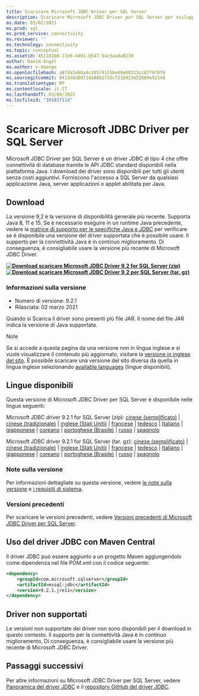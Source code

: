 ```yaml
---
title: Scaricare Microsoft JDBC Driver per SQL Server
description: Scaricare Microsoft JDBC Driver per SQL Server per sviluppare applicazioni Java che si connettono a SQL Server e al database SQL di Azure.
ms.date: 03/02/2021
ms.prod: sql
ms.prod_service: connectivity
ms.reviewer: ''
ms.technology: connectivity
ms.topic: conceptual
ms.assetid: 451181b8-11e6-4d01-b547-9ac5aada8238
author: David-Engel
ms.author: v-daenge
ms.openlocfilehash: a87da2ebba4c28574155be69e60313cc877970f6
ms.sourcegitcommit: 9413ddd8071da8861715c721b923e52669a921d8
ms.translationtype: MT
ms.contentlocale: it-IT
ms.lasthandoff: 03/04/2021
ms.locfileid: "101837118"
---
```

# <a name="download-microsoft-jdbc-driver-for-sql-server"></a>Scaricare Microsoft JDBC Driver per SQL Server

Microsoft JDBC Driver per SQL Server è un driver JDBC di tipo 4 che offre connettività di database tramite le API JDBC standard disponibili nella piattaforma Java. I download dei driver sono disponibili per tutti gli utenti senza costi aggiuntivi. Forniscono l'accesso a SQL Server da qualsiasi applicazione Java, server applicazioni o applet abilitata per Java.

## <a name="download"></a>Download

La versione 9,2 è la versione di disponibilità generale più recente. Supporta Java 8, 11 e 15. Se è necessario eseguire in un runtime Java precedente, vedere la [matrice di supporto per le specifiche Java e JDBC](microsoft-jdbc-driver-for-sql-server-support-matrix.md#java-and-jdbc-specification-support) per verificare se è disponibile una versione del driver supportata che è possibile usare. Il supporto per la connettività Java è in continuo miglioramento. Di conseguenza, è consigliabile usare la versione più recente di Microsoft JDBC Driver.

**[![Download ](../../ssms/media/download-icon.png) scaricare Microsoft JDBC Driver 9,2 for SQL Server (zip)](https://go.microsoft.com/fwlink/?linkid=2155948)**  
**[![Download ](../../ssms/media/download-icon.png) scaricare Microsoft JDBC Driver 9,2 per SQL Server (tar. gz)](https://go.microsoft.com/fwlink/?linkid=2155949)**  

### <a name="version-information"></a>Informazioni sulla versione

- Numero di versione: 9.2.1
- Rilasciata: 02 marzo 2021

Quando si Scarica il driver sono presenti più file JAR. Il nome del file JAR indica la versione di Java supportata.

> [!Note]
> Se si accede a questa pagina da una versione non in lingua inglese e si vuole visualizzare il contenuto più aggiornato, visitare la [versione in inglese del sito](). È possibile scaricare una versione del sito diversa da quella in lingua inglese selezionando [available languages](#available-languages) (lingue disponibili).

## <a name="available-languages"></a>Lingue disponibili

Questa versione di Microsoft JDBC Driver per SQL Server è disponibile nelle lingue seguenti:

Microsoft JDBC driver 9.2.1 for SQL Server (zip): [cinese (semplificato)](https://go.microsoft.com/fwlink/?linkid=2155948&clcid=0x804)  |  [cinese (tradizionale)](https://go.microsoft.com/fwlink/?linkid=2155948&clcid=0x404)  |  [inglese (Stati Uniti)](https://go.microsoft.com/fwlink/?linkid=2155948&clcid=0x409)  |  [francese](https://go.microsoft.com/fwlink/?linkid=2155948&clcid=0x40c)  |  [tedesco](https://go.microsoft.com/fwlink/?linkid=2155948&clcid=0x407)  |  [Italiano](https://go.microsoft.com/fwlink/?linkid=2155948&clcid=0x410)  |  [giapponese](https://go.microsoft.com/fwlink/?linkid=2155948&clcid=0x411)  |  [coreano](https://go.microsoft.com/fwlink/?linkid=2155948&clcid=0x412)  |  [portoghese (Brasile)](https://go.microsoft.com/fwlink/?linkid=2155948&clcid=0x416)  |  [russo](https://go.microsoft.com/fwlink/?linkid=2155948&clcid=0x419)  |  [spagnolo](https://go.microsoft.com/fwlink/?linkid=2155948&clcid=0x40a)

Microsoft JDBC driver 9.2.1 for SQL Server (tar. gz): [cinese (semplificato)](https://go.microsoft.com/fwlink/?linkid=2155949&clcid=0x804)  |  [cinese (tradizionale)](https://go.microsoft.com/fwlink/?linkid=2155949&clcid=0x404)  |  [inglese (Stati Uniti)](https://go.microsoft.com/fwlink/?linkid=2155949&clcid=0x409)  |  [francese](https://go.microsoft.com/fwlink/?linkid=2155949&clcid=0x40c)  |  [tedesco](https://go.microsoft.com/fwlink/?linkid=2155949&clcid=0x407)  |  [Italiano](https://go.microsoft.com/fwlink/?linkid=2155949&clcid=0x410)  |  [giapponese](https://go.microsoft.com/fwlink/?linkid=2155949&clcid=0x411)  |  [coreano](https://go.microsoft.com/fwlink/?linkid=2155949&clcid=0x412)  |  [portoghese (Brasile)](https://go.microsoft.com/fwlink/?linkid=2155949&clcid=0x416)  |  [russo](https://go.microsoft.com/fwlink/?linkid=2155949&clcid=0x419)  |  [spagnolo](https://go.microsoft.com/fwlink/?linkid=2155949&clcid=0x40a)

### <a name="release-notes"></a>Note sulla versione

Per informazioni dettagliate su questa versione, vedere [le note sulla versione](release-notes-for-the-jdbc-driver.md) e [i requisiti di sistema](system-requirements-for-the-jdbc-driver.md).

### <a name="previous-releases"></a>Versioni precedenti

Per scaricare le versioni precedenti, vedere [Versioni precedenti di Microsoft JDBC Driver per SQL Server](release-notes-for-the-jdbc-driver.md#previous-releases).

## <a name="using-the-jdbc-driver-with-maven-central"></a>Uso del driver JDBC con Maven Central

Il driver JDBC può essere aggiunto a un progetto Maven aggiungendolo come dipendenza nel file POM.xml con il codice seguente:

```xml
<dependency>
    <groupId>com.microsoft.sqlserver</groupId>
    <artifactId>mssql-jdbc</artifactId>
    <version>9.2.1.jre11</version>
</dependency>
```  

## <a name="unsupported-drivers"></a>Driver non supportati

Le versioni non supportate dei driver non sono disponibili per il download in questo contesto. Il supporto per la connettività Java è in continuo miglioramento, Di conseguenza, è consigliabile usare la versione più recente di Microsoft JDBC Driver.  
  
## <a name="next-steps"></a>Passaggi successivi

Per altre informazioni su Microsoft JDBC Driver per SQL Server, vedere [Panoramica del driver JDBC](overview-of-the-jdbc-driver.md) e il [repository GitHub del driver JDBC](https://github.com/microsoft/mssql-jdbc/blob/dev/README.md).